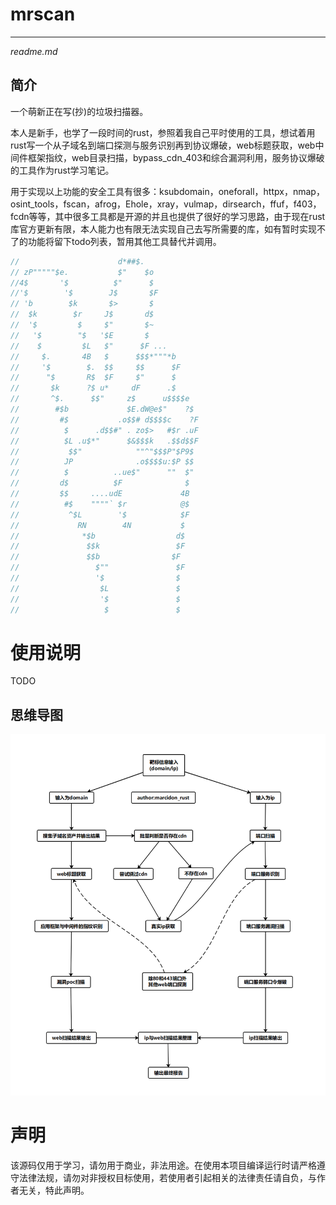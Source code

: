 # mrscan



****
*readme.md*

## 简介
一个萌新正在写(抄)的垃圾扫描器。


本人是新手，也学了一段时间的rust，参照着我自己平时使用的工具，想试着用rust写一个从子域名到端口探测与服务识别再到协议爆破，web标题获取，web中间件框架指纹，web目录扫描，bypass_cdn_403和综合漏洞利用，服务协议爆破的工具作为rust学习笔记。

用于实现以上功能的安全工具有很多：ksubdomain，oneforall，httpx，nmap，osint_tools，fscan，afrog，Ehole，xray，vulmap，dirsearch，ffuf，f403，fcdn等等，其中很多工具都是开源的并且也提供了很好的学习思路，由于现在rust库官方更新有限，本人能力也有限无法实现自己去写所需要的库，如有暂时实现不了的功能将留下todo列表，暂用其他工具替代并调用。

``` rust
//                      d*##$.
// zP"""""$e.           $"    $o
//4$       '$          $"      $
//'$        '$        J$       $F
// 'b        $k       $>       $
//  $k        $r     J$       d$
//  '$         $     $"       $~
//   '$        "$   '$E       $
//    $         $L   $"      $F ...
//     $.       4B   $      $$$*"""*b
//     '$        $.  $$     $$      $F
//      "$       R$  $F     $"      $
//       $k      ?$ u*     dF      .$
//       ^$.      $$"     z$      u$$$$e
//        #$b             $E.dW@e$"    ?$
//         #$           .o$$# d$$$$c    ?F
//          $      .d$$#" . zo$>   #$r .uF
//          $L .u$*"      $&$$$k   .$$d$$F
//           $$"            ""^"$$$P"$P9$
//          JP              .o$$$$u:$P $$
//          $          ..ue$"      ""  $"
//         d$          $F              $
//         $$     ....udE             4B
//          #$    """"` $r            @$
//           ^$L        '$            $F
//             RN        4N           $
//              *$b                  d$
//               $$k                 $F
//               $$b                $F
//                 $""               $F
//                 '$                $
//                  $L               $
//                  '$               $
//                   $               $
```


# 使用说明
TODO

## 思维导图
![enter description here](./img/89caa8214f13fee6a80192d260a5aa8.png)

# 声明
该源码仅用于学习，请勿用于商业，非法用途。在使用本项目编译运行时请严格遵守法律法规，请勿对非授权目标使用，若使用者引起相关的法律责任请自负，与作者无关，特此声明。
